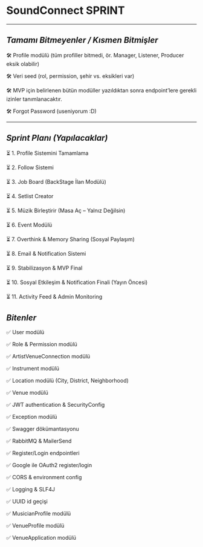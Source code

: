 
# SoundConnect SPRINT




---

## *Tamamı Bitmeyenler / Kısmen Bitmişler*

🛠 Profile modülü (tüm profiller bitmedi, ör. Manager, Listener, Producer eksik olabilir)

🛠 Veri seed (rol, permission, şehir vs. eksikleri var)

🛠 MVP için belirlenen bütün modüller yazıldıktan sonra endpoint’lere gerekli izinler tanımlanacaktır.

🛠 Forgot Password (useniyorum :D)


---

## *Sprint Planı (Yapılacaklar)*

⏳ 1. Profile Sistemini Tamamlama

⏳ 2. Follow Sistemi

⏳ 3. Job Board (BackStage İlan Modülü)

⏳ 4. Setlist Creator

⏳ 5. Müzik Birleştirir (Masa Aç – Yalnız Değilsin)

⏳ 6. Event Modülü

⏳ 7. Overthink & Memory Sharing (Sosyal Paylaşım)

⏳ 8. Email & Notification Sistemi

⏳ 9. Stabilizasyon & MVP Final

⏳ 10. Sosyal Etkileşim & Notification Finali (Yayın Öncesi)

⏳ 11. Activity Feed & Admin Monitoring

## *Bitenler*

✅ User modülü

✅ Role & Permission modülü

✅ ArtistVenueConnection modülü

✅ Instrument modülü

✅ Location modülü (City, District, Neighborhood)

✅ Venue modülü

✅ JWT authentication & SecurityConfig

✅ Exception modülü

✅ Swagger dökümantasyonu

✅ RabbitMQ & MailerSend

✅ Register/Login endpointleri

✅ Google ile OAuth2 register/login

✅ CORS & environment config

✅ Logging & SLF4J

✅ UUID id geçişi

✅ MusicianProfile modülü

✅ VenueProfile modülü

✅ VenueApplication modülü